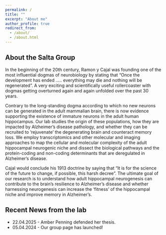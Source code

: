 ```yaml
---
permalink: /
title: ""
excerpt: "About me"
author_profile: true
redirect_from: 
  - /about/
  - /about.html
---
```


## About the Salta Group

In the beginning of the 20th century, Ramon y Cajal was founding one of the most influential dogmas of neurobiology by stating that “Once the development has ended ….. everything may die and nothing will be regenerated”. A very exciting and scientifically useful rollercoaster with dogmas getting overturned again and again unfolded over the past 30 years. 

Contrary to the long-standing dogma according to which no new neurons can be generated in the adult mammalian brain, there is now evidence supporting the existence of immature neurons in the adult human hippocampus. Our lab studies the origin of these populations, how they are impacted by Alzheimer’s disease pathology, and whether they can be recruited to ‘rejuvenate’ the degenerating brain and counteract memory loss.
We employ transcriptomics and other molecular and imaging approaches to map the cellular and molecular complexity of the adult hippocampal neurogenic niche and dissect the biological pathways and the protein-coding and non-coding determinants that are deregulated in Alzheimer’s disease.

Cajal would conclude his 1913 doctrine by saying that “It is for the science of the future to change, if possible, this harsh decree”. The ultimate goal of our research is to understand how adult hippocampal neurogenesis can contribute to the brain’s resilience to Alzheimer’s disease and whether harnessing neurogenesis can increase the ‘fitness’ of the hippocampal niche and improve memory in Alzheimer’s.


## Recent News from the lab

* 22.04.2025 - Amber Penning defended her thesis.
* 05.04.2024 - Our group page has launched!
